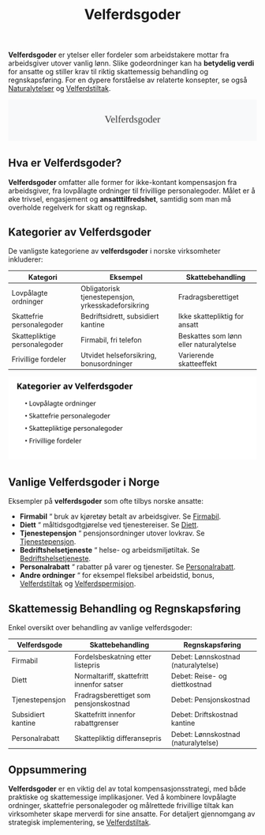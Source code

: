 ﻿---
title: "Velferdsgoder"
seoTitle: "Velferdsgoder"
meta_description: '**Velferdsgoder** er ytelser eller fordeler som arbeidstakere mottar fra arbeidsgiver utover vanlig lønn. Slike godeordninger kan ha **betydelig verdi** for an...'
slug: velferdsgoder
type: blog
layout: pages/single
---

**Velferdsgoder** er ytelser eller fordeler som arbeidstakere mottar fra arbeidsgiver utover vanlig lønn. Slike godeordninger kan ha **betydelig verdi** for ansatte og stiller krav til riktig skattemessig behandling og regnskapsføring. For en dypere forståelse av relaterte konsepter, se også [Naturalytelser](/blogs/regnskap/naturalytelser "Naturalytelser i Norsk Regnskap: Guide til Naturlige Ytelser og Beskatning") og [Velferdstiltak](/blogs/regnskap/hva-er-velferdstiltak "Velferdstiltak - Komplett Guide til Ansattfordeler, Regnskapsføring og Skattebehandling").

![Velferdsgoder](velferdsgoder-image.svg)

## Hva er Velferdsgoder?

**Velferdsgoder** omfatter alle former for ikke-kontant kompensasjon fra arbeidsgiver, fra lovpålagte ordninger til frivillige personalegoder. Målet er å øke trivsel, engasjement og **ansatttilfredshet**, samtidig som man må overholde regelverk for skatt og regnskap.

## Kategorier av Velferdsgoder

De vanligste kategoriene av **velferdsgoder** i norske virksomheter inkluderer:

| **Kategori**               | **Eksempel**                         | **Skattebehandling**            |
|-----------------------------|--------------------------------------|---------------------------------|
| Lovpålagte ordninger        | Obligatorisk tjenestepensjon, yrkesskadeforsikring | Fradragsberettiget              |
| Skattefrie personalegoder    | Bedriftsidrett, subsidiert kantine   | Ikke skattepliktig for ansatt   |
| Skattepliktige personalegoder| Firmabil, fri telefon                | Beskattes som lønn eller naturalytelse |
| Frivillige fordeler         | Utvidet helseforsikring, bonusordninger | Varierende skatteeffekt          |

![Kategorier av Velferdsgoder](velferdsgoder-kategorier.svg)

## Vanlige Velferdsgoder i Norge

Eksempler på **velferdsgoder** som ofte tilbys norske ansatte:

* **Firmabil** “ bruk av kjøretøy betalt av arbeidsgiver. Se [Firmabil](/blogs/regnskap/hva-er-firmabil "Hva er Firmabil? Regnskapsføring og Skattemessige Konsekvenser").
* **Diett** “ måltidsgodtgjørelse ved tjenestereiser. Se [Diett](/blogs/regnskap/diett "Diett i regnskap: Guide til normaltariffer, regler og regnskapsføring").
* **Tjenestepensjon** “ pensjonsordninger utover lovkrav. Se [Tjenestepensjon](/blogs/regnskap/hva-er-tjenestepensjon "Hva er Tjenestepensjon? Regnskapsføring og Skattemessige Konsekvenser").
* **Bedriftshelsetjeneste** “ helse- og arbeidsmiljøtiltak. Se [Bedriftshelsetjeneste](/blogs/regnskap/hms "HMS og HMS-forskriften: Bedriftshelsetjeneste og Regelverk").
* **Personalrabatt** “ rabatter på varer og tjenester. Se [Personalrabatt](/blogs/regnskap/hva-er-personalrabatt "Hva er Personalrabatt? Skatteplikt og Regnskapsføring").
* **Andre ordninger** “ for eksempel fleksibel arbeidstid, bonus, [Velferdstiltak](/blogs/regnskap/hva-er-velferdstiltak "Velferdstiltak - Komplett Guide til Ansattfordeler, Regnskapsføring og Skattebehandling") og [Velferdspermisjon](/blogs/regnskap/velferdspermisjon "Velferdspermisjon “ Rettigheter, Regnskapsføring og Skattemessig Behandling").

## Skattemessig Behandling og Regnskapsføring

Enkel oversikt over behandling av vanlige velferdsgoder:

| **Velferdsgode**            | **Skattebehandling**              | **Regnskapsføring**                 |
|------------------------------|-----------------------------------|-------------------------------------|
| Firmabil                     | Fordelsbeskatning etter listepris | Debet: Lønnskostnad (naturalytelse) | Kredit: Skyldig lønn               |
| Diett                        | Normaltariff, skattefritt innenfor satser | Debet: Reise- og diettkostnad        |
| Tjenestepensjon              | Fradragsberettiget som pensjonskostnad   | Debet: Pensjonskostnad              |
| Subsidiert kantine           | Skattefritt innenfor rabattgrenser      | Debet: Driftskostnad kantine        |
| Personalrabatt               | Skattepliktig differansepris            | Debet: Lønnskostnad (naturalytelse) |

## Oppsummering

**Velferdsgoder** er en viktig del av total kompensasjonsstrategi, med både praktiske og skattemessige implikasjoner. Ved å kombinere lovpålagte ordninger, skattefrie personalegoder og målrettede frivillige tiltak kan virksomheter skape merverdi for sine ansatte. For detaljert gjennomgang av strategisk implementering, se [Velferdstiltak](/blogs/regnskap/hva-er-velferdstiltak "Velferdstiltak - Komplett Guide til Ansattfordeler, Regnskapsføring og Skattebehandling").









